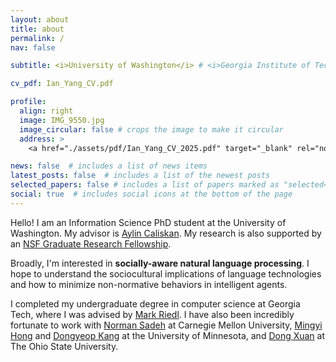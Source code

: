 ```yaml
---
layout: about
title: about
permalink: /
nav: false

subtitle: <i>University of Washington</i> # <i>Georgia Institute of Technology</i>, <i>Carnegie Mellon University</i>, <i>University of Minnesota</i>

cv_pdf: Ian_Yang_CV.pdf

profile:
  align: right
  image: IMG_9550.jpg
  image_circular: false # crops the image to make it circular
  address: >
    <a href="./assets/pdf/Ian_Yang_CV_2025.pdf" target="_blank" rel="noopener noreferrer">CV</a> / <a href="https://scholar.google.com/citations?hl=en&user=7A4ZCDoAAAAJ&view_op=list_works&sortby=pubdate">Google Scholar</a>

news: false  # includes a list of news items
latest_posts: false  # includes a list of the newest posts
selected_papers: false # includes a list of papers marked as "selected={true}"
social: true  # includes social icons at the bottom of the page
---
```


Hello! I am an Information Science PhD student at the University of Washington. My advisor is [Aylin Caliskan](https://faculty.washington.edu/aylin/). My research is also supported by an [NSF Graduate Research Fellowship](https://www.nsfgrfp.org/).

Broadly, I'm interested in <strong>socially-aware natural language processing</strong>. I hope to understand the sociocultural implications of language technologies and how to minimize non-normative behaviors in intelligent agents.

I completed my undergraduate degree in computer science at Georgia Tech, where I was advised by [Mark Riedl](http://eilab.gatech.edu/mark-riedl.html). I have also been incredibly fortunate to work with [Norman Sadeh](https://www.normsadeh.org/) at Carnegie Mellon University, [Mingyi Hong](https://people.ece.umn.edu/~mhong/mingyi.html) and [Dongyeop Kang](https://dykang.github.io/) at the University of Minnesota, and [Dong Xuan](https://scholar.google.com/citations?hl=en&user=11NcM2EAAAAJ&view_op=list_works&sortby=pubdate) at The Ohio State University.

